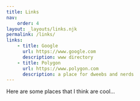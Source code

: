 ```yaml
---
title: Links
nav:
    order: 4
layout: _layouts/links.njk
permalink: /links/
links:
    - title: Google
      url: https://www.google.com
      description: www directory
    - title: Polygon
      url: https://www.polygon.com
      description: a place for dweebs and nerds
---
```


Here are some places that I think are cool...
